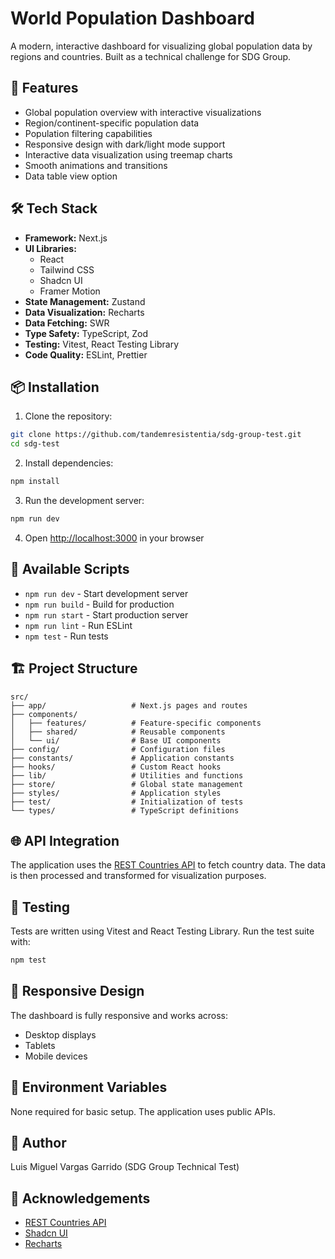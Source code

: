 # World Population Dashboard

A modern, interactive dashboard for visualizing global population data by regions and countries. Built as a technical challenge for SDG Group.

## 🚀 Features

- Global population overview with interactive visualizations
- Region/continent-specific population data
- Population filtering capabilities
- Responsive design with dark/light mode support
- Interactive data visualization using treemap charts
- Smooth animations and transitions
- Data table view option

## 🛠️ Tech Stack

- **Framework:** Next.js
- **UI Libraries:**
  - React
  - Tailwind CSS
  - Shadcn UI
  - Framer Motion
- **State Management:** Zustand
- **Data Visualization:** Recharts
- **Data Fetching:** SWR
- **Type Safety:** TypeScript, Zod
- **Testing:** Vitest, React Testing Library
- **Code Quality:** ESLint, Prettier

## 📦 Installation

1. Clone the repository:
```bash
git clone https://github.com/tandemresistentia/sdg-group-test.git
cd sdg-test
```

2. Install dependencies:
```bash
npm install
```

3. Run the development server:
```bash
npm run dev
```

4. Open [http://localhost:3000](http://localhost:3000) in your browser

## 🔧 Available Scripts

- `npm run dev` - Start development server
- `npm run build` - Build for production
- `npm run start` - Start production server
- `npm run lint` - Run ESLint
- `npm test` - Run tests

## 🏗️ Project Structure

```
src/
├── app/                   # Next.js pages and routes
├── components/            
│   ├── features/          # Feature-specific components
│   ├── shared/            # Reusable components
│   └── ui/                # Base UI components
├── config/                # Configuration files
├── constants/             # Application constants
├── hooks/                 # Custom React hooks
├── lib/                   # Utilities and functions
├── store/                 # Global state management
├── styles/                # Application styles
├── test/                  # Initialization of tests
└── types/                 # TypeScript definitions
```

## 🌐 API Integration

The application uses the [REST Countries API](https://restcountries.com/) to fetch country data. The data is then processed and transformed for visualization purposes.

## 🧪 Testing

Tests are written using Vitest and React Testing Library. Run the test suite with:

```bash
npm test
```

## 📱 Responsive Design

The dashboard is fully responsive and works across:
- Desktop displays
- Tablets
- Mobile devices

## 🔐 Environment Variables

None required for basic setup. The application uses public APIs.

## 👥 Author

Luis Miguel Vargas Garrido (SDG Group Technical Test)

## 🙏 Acknowledgements

- [REST Countries API](https://restcountries.com/)
- [Shadcn UI](https://ui.shadcn.com/)
- [Recharts](https://recharts.org/)